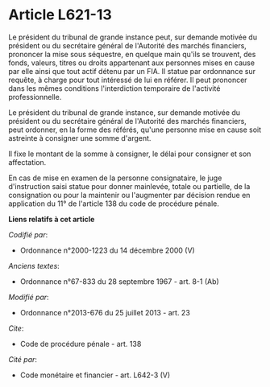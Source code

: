 # Article L621-13

Le président du tribunal de grande instance peut, sur demande motivée du président ou du secrétaire général de l'Autorité des
marchés financiers, prononcer la mise sous séquestre, en quelque main qu'ils se trouvent, des fonds, valeurs, titres ou
droits appartenant aux personnes mises en cause par elle ainsi que tout actif détenu par un FIA. Il statue par ordonnance sur
requête, à charge pour tout intéressé de lui en référer. Il peut prononcer dans les mêmes conditions l'interdiction
temporaire de l'activité professionnelle. 

Le président du tribunal de grande instance, sur demande motivée du président ou du secrétaire général de l'Autorité des
marchés financiers, peut ordonner, en la forme des référés, qu'une personne mise en cause soit astreinte à consigner une
somme d'argent. 

Il fixe le montant de la somme à consigner, le délai pour consigner et son affectation. 

En cas de mise en examen de la personne consignataire, le juge d'instruction saisi statue pour donner mainlevée, totale ou
partielle, de la consignation ou pour la maintenir ou l'augmenter par décision rendue en application du 11° de l'article 138
du code de procédure pénale.

**Liens relatifs à cet article**

_Codifié par_:

  - Ordonnance n°2000-1223 du 14 décembre 2000 (V)

_Anciens textes_:

  - Ordonnance n°67-833 du 28 septembre 1967 - art. 8-1 (Ab)

_Modifié par_:

  - Ordonnance n°2013-676 du 25 juillet 2013 - art. 23

_Cite_:

  - Code de procédure pénale - art. 138

_Cité par_:

  - Code monétaire et financier - art. L642-3 (V)

